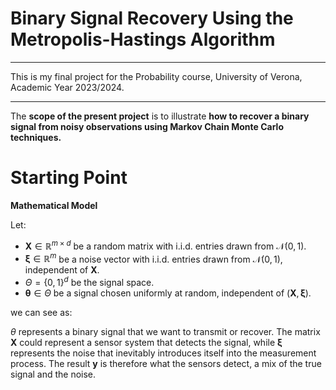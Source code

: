 # Binary Signal Recovery Using the Metropolis-Hastings Algorithm

-------------------------------------------------------------------

This is my final project for the Probability course, University of Verona, Academic Year 2023/2024.

-------------------------------------------------------------------

The **scope of the present project** is to illustrate **how to recover a binary signal from noisy observations using Markov Chain Monte Carlo techniques.**


# **Starting Point** 


**Mathematical Model**

Let:

*  $\mathbf{X} \in \mathbb{R}^{m \times d}$ be a random matrix with i.i.d. entries drawn from $\mathcal{N}(0,1)$.
*  $\boldsymbol{\xi} \in \mathbb{R}^m$ be a noise vector with i.i.d. entries drawn from $\mathcal{N}(0,1)$, independent of $\mathbf{X}$.
*  $\Theta = \{0,1\}^d$ be the signal space.
*  $\boldsymbol{\theta} \in \Theta$ be a signal chosen uniformly at random, independent of $(\mathbf{X}, \boldsymbol{\xi})$.

we can see as:

$\theta$ represents a binary signal that we want to transmit or recover. The matrix $\mathbf{X}$ could represent a sensor system that detects the signal, while $\boldsymbol{\xi}$ represents the noise that inevitably introduces itself into the measurement process. The result $\mathbf{y}$ is therefore what the sensors detect, a mix of the true signal and the noise.


